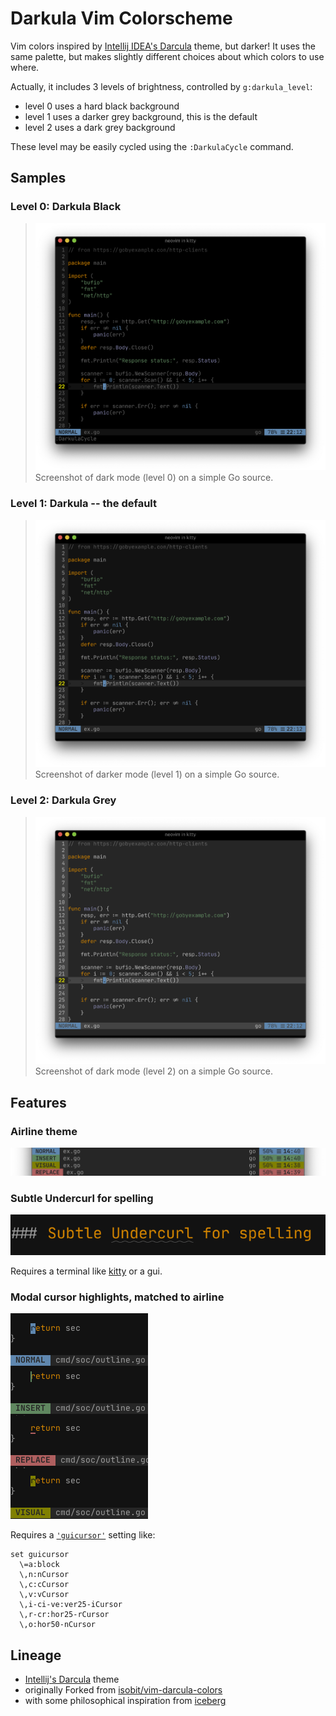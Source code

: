 # Darkula Vim Colorscheme

Vim colors inspired by [Intellij IDEA's Darcula][darcula] theme, but darker! It uses the
same palette, but makes slightly different choices about which colors to use
where.

Actually, it includes 3 levels of brightness, controlled by `g:darkula_level`:
- level 0 uses a hard black background
- level 1 uses a darker grey background, this is the default
- level 2 uses a dark grey background

These level may be easily cycled using the `:DarkulaCycle` command.

## Samples

### Level 0: Darkula Black

> ![Preview of Darkula Black Mode](images/darkula_black.png)
Screenshot of dark mode (level 0) on a simple Go source.

### Level 1: Darkula -- the default

> ![Preview of Darkula](images/darkula.png)
Screenshot of darker mode (level 1) on a simple Go source.

### Level 2: Darkula Grey

> ![Preview of Darkula Black Mode](images/darkula_grey.png)
Screenshot of dark mode (level 2) on a simple Go source.

## Features

### Airline theme

![Airline Samples](images/airlines.png)

### Subtle Undercurl for spelling

![Bad Spelling Sample](images/spelbad.png)

Requires a terminal like [kitty][kitty_underlines] or a gui.

### Modal cursor highlights, matched to airline

![guicursor sample](images/cursors.png)

Requires a [`'guicursor'`][opt_guicursor] setting like:
```vim
set guicursor
  \=a:block
  \,n:nCursor
  \,c:cCursor
  \,v:vCursor
  \,i-ci-ve:ver25-iCursor
  \,r-cr:hor25-rCursor
  \,o:hor50-nCursor
```

## Lineage

- [Intellij's Darcula][darcula] theme
- originally Forked from [isobit/vim-darcula-colors][vim-darcula]
- with some philosophical inspiration from [iceberg][iceberg]

[kitty_underlines]: https://sw.kovidgoyal.net/kitty/protocol-extensions.html#colored-and-styled-underlines
[opt_guicursor]: https://neovim.io/doc/user/options.html#'guicursor'
[vim-darcula]: //github.com/isobit/vim-darcula-colors
[iceberg]: //github.com/cocopon/iceberg.vim
[darcula]: //plugins.jetbrains.com/plugin/12692-darcula-darker-theme
